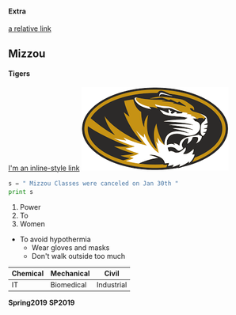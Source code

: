 #### Extra
[a relative link](README.md)
## Mizzou
#### Tigers
[I'm an inline-style link](https://www.google.com "Google's Homepage")
![](Mizzou.png)
```python
s = " Mizzou Classes were canceled on Jan 30th "
print s
```
1. Power
2. To
3. Women
* To avoid hypothermia 
  * Wear gloves and masks
  * Don't walk outside too much

| Chemical | Mechanical | Civil |
| ---------|------------|--------|
| IT       | Biomedical | Industrial |

__Spring2019__ 
**SP2019**



